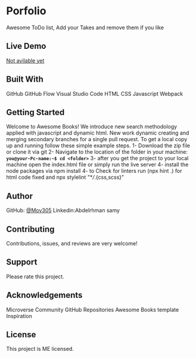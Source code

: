 # Porfolio

Awesome ToDo list, Add your Takes and remove them if you like

## Live Demo

[Not avilable yet]()

## Built With

GitHub
GitHub Flow
Visual Studio Code
HTML
CSS
Javascript
Webpack

## Getting Started

Welcome to Awesome Books! We introduce new search methodology applied with javascript and dynamic html. New work dynamic creating and merging secondary branches for a single pull request.
To get a local copy up and running follow these simple example steps.
1- Download the zip file or clone it via git
2- Navigate to the location of the folder in your machine:
**`you@your-Pc-name:~$ cd <folder>`**
3- after you get the project to your local machine open the index.html file or simply run the live server
4- install the node packages via npm install
4- to Check for linters run (npx hint .) for html code fixed and npx stylelint "\*_/_.{css,scss}"

## Author

GitHub:
[@Mov305](https://github.com/Mov305)
Linkedin:Abdelrhman samy

## Contributing

Contributions, issues, and reviews are very welcome!

## Support

Please rate this project.

## Acknowledgements

Microverse Community
GitHub Repositories
Awesome Books template
Inspiration

## License

This project is ME licensed.
